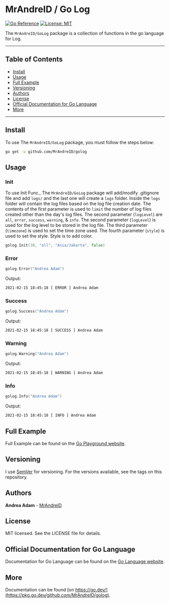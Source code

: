 # MrAndreID / Go Log

[![Go Reference](https://pkg.go.dev/badge/github.com/MrAndreID/golog.svg)](https://pkg.go.dev/github.com/MrAndreID/golog) [![License: MIT](https://img.shields.io/badge/License-MIT-yellow.svg)](https://opensource.org/licenses/MIT)

The `MrAndreID/GoLog` package is a collection of functions in the go language for Log.

---

## Table of Contents

* [Install](#install)
* [Usage](#usage)
* [Full Example](#full-example)
* [Versioning](#versioning)
* [Authors](#authors)
* [License](#license)
* [Official Documentation for Go Language](#official-documentation-for-go-language)
* [More](#more)

---

## Install

To use The `MrAndreID/GoLog` package, you must follow the steps below:

```sh
go get -u github.com/MrAndreID/golog
```

## Usage

### Init

To use Init Func., The `MrAndreID/GoLog` package will add/modify .gitignore file and add `logs/` and the last one will create a `logs` folder. Inside the `logs` folder will contain the log files based on the log file creation date. The contents of the first parameter is used to `limit` the number of log files created other than the day's log files. The second parameter (`logLevel`) are `all`, `error`, `success`, `warning`, & `info`. The second parameter (`logLevel`) is used for the log level to be stored in the log file. The third parameter (`timezone`) is used to set the time zone used. The fourth parameter (`style`) is used to set the style. Style is to add color.

```go
golog.Init(30, "all", "Asia/Jakarta", false)
```

### Error

```go
golog.Error("Andrea Adam")
```

Output:

```sh
2021-02-15 18:45:18 [ ERROR ] Andrea Adam
```

### Success

```go
golog.Success("Andrea Adam")
```

Output:

```sh
2021-02-15 18:45:18 [ SUCCESS ] Andrea Adam
```

### Warning

```go
golog.Warning("Andrea Adam")
```

Output:

```sh
2021-02-15 18:45:18 [ WARNING ] Andrea Adam
```

### Info

```go
golog.Info("Andrea Adam")
```

Output:

```sh
2021-02-15 18:45:18 [ INFO ] Andrea Adam
```

## Full Example

Full Example can be found on the [Go Playground website](https://play.golang.com/p/zk2GlYUvClU).

## Versioning

I use [SemVer](https://semver.org/) for versioning. For the versions available, see the tags on this repository. 

## Authors

**Andrea Adam** - [MrAndreID](https://github.com/MrAndreID/)

## License

MIT licensed. See the LICENSE file for details.

## Official Documentation for Go Language

Documentation for Go Language can be found on the [Go Language website](https://golang.org/doc/).

## More

Documentation can be found [on https://go.dev/](https://pkg.go.dev/github.com/MrAndreID/golog).

